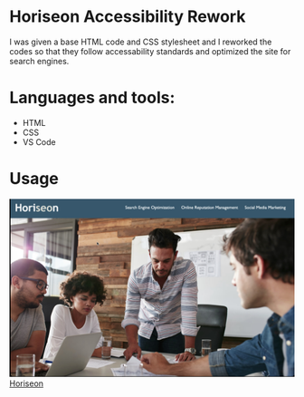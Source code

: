 # Horiseon Accessibility Rework

I was given a base HTML code and CSS stylesheet and I reworked the codes so that they follow accessability standards and optimized the site for search engines. 

# Languages and tools:
* HTML
* CSS
* VS Code

# Usage
![screenshot of reworked website](assets/images/screenshot.jpeg)
[Horiseon](targetURL "https://teedaa.github.io/horiseon-accesbility-rework/")